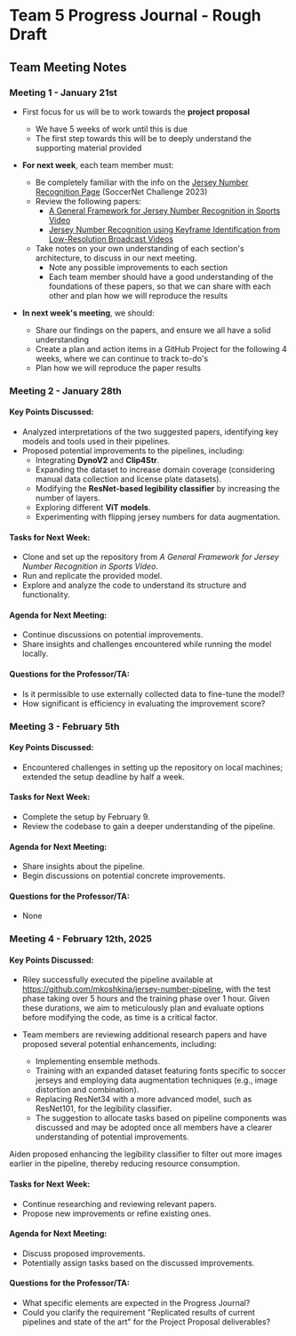 # Team 5 Progress Journal - Rough Draft

## Team Meeting Notes

### Meeting 1 - January 21st

- First focus for us will be to work towards the **project proposal**

  - We have 5 weeks of work until this is due
  - The first step towards this will be to deeply understand the supporting material provided

- **For next week**, each team member must:

  - Be completely familiar with the info on the [Jersey Number Recognition Page](https://eval.ai/web/challenges/challenge-page/1952/overview) (SoccerNet Challenge 2023)
  - Review the following papers:
    - [A General Framework for Jersey Number Recognition in Sports Video](https://openaccess.thecvf.com/content/CVPR2024W/CVsports/papers/Koshkina_A_General_Framework_for_Jersey_Number_Recognition_in_Sports_Video_CVPRW_2024_paper.pdf)
    - [Jersey Number Recognition using Keyframe Identification from Low-Resolution Broadcast Videos](https://arxiv.org/pdf/2309.06285v1)
  - Take notes on your own understanding of each section's architecture, to discuss in our next meeting.
    - Note any possible improvements to each section
    - Each team member should have a good understanding of the foundations of these papers, so that we can share with each other and plan how we will reproduce the results

- **In next week's meeting**, we should:

  - Share our findings on the papers, and ensure we all have a solid understanding
  - Create a plan and action items in a GitHub Project for the following 4 weeks, where we can continue to track to-do's
  - Plan how we will reproduce the paper results

### Meeting 2 - January 28th

#### Key Points Discussed:
- Analyzed interpretations of the two suggested papers, identifying key models and tools used in their pipelines.
- Proposed potential improvements to the pipelines, including:
  - Integrating **DynoV2** and **Clip4Str**.
  - Expanding the dataset to increase domain coverage (considering manual data collection and license plate datasets).
  - Modifying the **ResNet-based legibility classifier** by increasing the number of layers.
  - Exploring different **ViT models**.
  - Experimenting with flipping jersey numbers for data augmentation.

#### Tasks for Next Week:
- Clone and set up the repository from *A General Framework for Jersey Number Recognition in Sports Video*.
- Run and replicate the provided model.
- Explore and analyze the code to understand its structure and functionality.

#### Agenda for Next Meeting:
- Continue discussions on potential improvements.
- Share insights and challenges encountered while running the model locally.

#### Questions for the Professor/TA:
- Is it permissible to use externally collected data to fine-tune the model?
- How significant is efficiency in evaluating the improvement score?

### Meeting 3 - February 5th

#### Key Points Discussed:
- Encountered challenges in setting up the repository on local machines; extended the setup deadline by half a week.

#### Tasks for Next Week:
- Complete the setup by February 9.
- Review the codebase to gain a deeper understanding of the pipeline.

#### Agenda for Next Meeting:
- Share insights about the pipeline.
- Begin discussions on potential concrete improvements.

#### Questions for the Professor/TA:
- None

### Meeting 4 - February 12th, 2025

#### Key Points Discussed:
- Riley successfully executed the pipeline available at https://github.com/mkoshkina/jersey-number-pipeline, with the test phase taking over 5 hours and the training phase over 1 hour. Given these durations, we aim to meticulously plan and evaluate options before modifying the code, as time is a critical factor.

- Team members are reviewing additional research papers and have proposed several potential enhancements, including:

  - Implementing ensemble methods.
  - Training with an expanded dataset featuring fonts specific to soccer jerseys and employing data augmentation techniques (e.g., image distortion and combination).
  - Replacing ResNet34 with a more advanced model, such as ResNet101, for the legibility classifier.
  - The suggestion to allocate tasks based on pipeline components was discussed and may be adopted once all members have a clearer understanding of potential improvements.

Aiden proposed enhancing the legibility classifier to filter out more images earlier in the pipeline, thereby reducing resource consumption.

#### Tasks for Next Week:
- Continue researching and reviewing relevant papers.
- Propose new improvements or refine existing ones.

#### Agenda for Next Meeting:
- Discuss proposed improvements.
- Potentially assign tasks based on the discussed improvements.

#### Questions for the Professor/TA:
- What specific elements are expected in the Progress Journal?
- Could you clarify the requirement "Replicated results of current pipelines and state of the art" for the Project Proposal deliverables?
